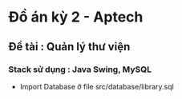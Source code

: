 # Đồ án kỳ 2 - Aptech 
## Đề tài : Quản lý thư viện 
### Stack sử dụng : Java Swing, MySQL

- Import Database ở file src/database/library.sql
